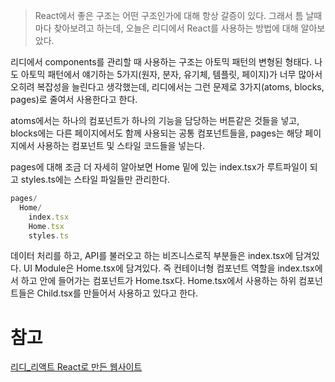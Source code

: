 >  React에서 좋은 구조는 어떤 구조인가에 대해 항상 갈증이 있다. 그래서 틈 날때 마다 찾아보려고 하는데, 오늘은 리디에서 React를 사용하는 방법에 대해 알아보았다.

리디에서 components를 관리할 때 사용하는 구조는 아토믹 패턴의 변형된 형태다.
나도 아토믹 패턴에서 얘기하는 5가지(원자, 분자, 유기체, 템플릿, 페이지)가 너무 많아서 오히려 복잡성을 늘린다고 생각했는데, 리디에서는 그런 문제로 3가지(atoms, blocks, pages)로 줄여서 사용한다고 한다.

atoms에서는 하나의 컴포넌트가 하나의 기능을 담당하는 버튼같은 것들을 넣고, blocks에는 다른 페이지에서도 함께 사용되는 공통 컴포넌트들을, pages는 해당 페이지에서 사용하는 컴포넌트 및 스타일 코드들을 넣는다.

pages에 대해 조금 더 자세히 알아보면 Home 밑에 있는 index.tsx가 루트파일이 되고 styles.ts에는 스타일 파일들만 관리한다.

```jsx
pages/
  Home/
    index.tsx
    Home.tsx
    styles.ts
```

데이터 처리를 하고, API를 불러오고 하는 비즈니스로직 부분들은 index.tsx에 담겨있다. UI Module은 Home.tsx에 담겨있다. 즉 컨테이너형 컴포넌트 역할을 index.tsx에서 하고 안에 들어가는 컴포넌트가 Home.tsx다. Home.tsx에서 사용하는 하위 컴포넌트들은 Child.tsx를 만들어서 사용하고 있다고 한다.

# 참고

[리디_리액트 React로 만든 웹사이트](https://www.youtube.com/watch?v=exf4enLbVm4&t=1s)
